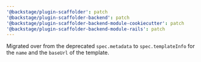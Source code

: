 ```yaml
---
'@backstage/plugin-scaffolder': patch
'@backstage/plugin-scaffolder-backend': patch
'@backstage/plugin-scaffolder-backend-module-cookiecutter': patch
'@backstage/plugin-scaffolder-backend-module-rails': patch
---
```


Migrated over from the deprecated `spec.metadata` to `spec.templateInfo` for the `name` and the `baseUrl` of the template.
